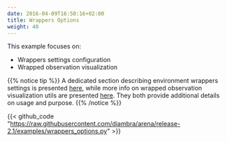 ```yaml
---
date: 2016-04-09T16:50:16+02:00
title: Wrappers Options
weight: 40
---
```


This example focuses on:

- Wrappers settings configuration
- Wrapped observation visualization

{{% notice tip %}}
A dedicated section describing environment wrappers settings is presented <a href="../../../wrappers/">here</a>, while more info on wrapped observation visualization utils are presented <a href="../../../utils/#wrapped-observation">here</a>. They both provide additional details on usage and purpose.
{{% /notice %}}

{{< github_code "https://raw.githubusercontent.com/diambra/arena/release-2.1/examples/wrappers_options.py" >}}